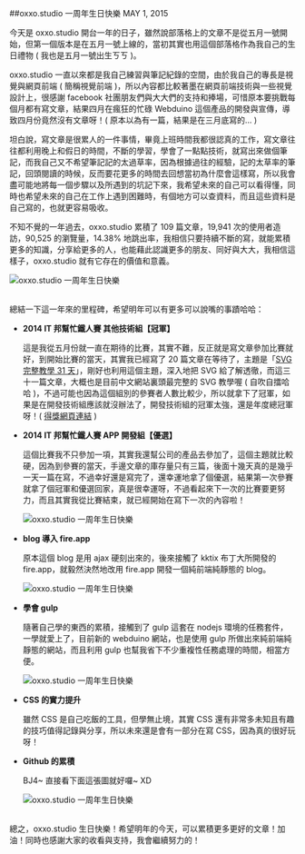 <!-- @@master  = ../../_layout.html-->

<!-- @@block  =  jsBottom-->

<include src="../../_articles-js.html"></include>

<!-- @@close-->

<!-- @@block  =  css-->

<include src="../../_articles-css.html"></include>

<!-- @@close-->

<!-- @@block  =  articles-social-->

<include src="../../_articles-social.html"></include>

<!-- @@close-->

<!-- @@block  =  articles-footer-->

<include src="../../_articles.html"></include>

<!-- @@close-->

<!-- @@block  =  meta-->

<meta property="article:published_time" content="2015-05-01T00:00:00+01:00">

<meta name="keywords" content="oxxo,oxxo.studio,css,blog,svg">

<meta name="description" content="今天是 oxxo.studio 開台一年的日子，雖然說部落格上的文章不是從五月一號開始，但第一個版本是在五月一號上線的，當初其實也用這個部落格作為我自己的生日禮物 ( 我也是五月一號出生ㄎㄎ )。">

<meta itemprop="name" content="oxxo.studio 一周年生日快樂 - OXXO.STUDIO">

<meta itemprop="image" content="http://www.oxxostudio.tw/img/articles/201505/20150501_01b.png">

<meta itemprop="description" content="今天是 oxxo.studio 開台一年的日子，雖然說部落格上的文章不是從五月一號開始，但第一個版本是在五月一號上線的，當初其實也用這個部落格作為我自己的生日禮物 ( 我也是五月一號出生ㄎㄎ )。">

<meta property="og:title" content="oxxo.studio 一周年生日快樂 - OXXO.STUDIO">

<meta property="og:url" content="http://www.oxxostudio.tw/articles/201505/oxxostudio.html">

<meta property="og:image" content="http://www.oxxostudio.tw/img/articles/201505/20150501_01b.png">

<meta property="og:description" content="今天是 oxxo.studio 開台一年的日子，雖然說部落格上的文章不是從五月一號開始，但第一個版本是在五月一號上線的，當初其實也用這個部落格作為我自己的生日禮物 ( 我也是五月一號出生ㄎㄎ )。">

<title>oxxo.studio 一周年生日快樂 - OXXO.STUDIO</title> 

<!-- @@close-->

<!-- @@block  =  articles-content--> 

##oxxo.studio 一周年生日快樂  <span class="article-date" tag="other">MAY 1, 2015</span>

今天是 oxxo.studio 開台一年的日子，雖然說部落格上的文章不是從五月一號開始，但第一個版本是在五月一號上線的，當初其實也用這個部落格作為我自己的生日禮物 ( 我也是五月一號出生ㄎㄎ )。

oxxo.studio 一直以來都是我自己練習與筆記紀錄的空間，由於我自己的專長是視覺與網頁前端 ( 簡稱視覺前端 )，所以內容都比較著墨在網頁前端技術與一些視覺設計上，很感謝 facebook 社團朋友們與大大們的支持和捧場，可惜原本要挑戰每個月都有寫文章，結果四月在瘋狂的忙碌 Webduino 這個產品的開發與宣傳，導致四月份竟然沒有文章呀！( 原本以為有一篇，結果是在三月底寫的... )

坦白說，寫文章是很累人的一件事情，畢竟上班時間我都很認真的工作，寫文章往往都利用晚上和假日的時間，不斷的學習，學會了一點點技術，就寫出來做個筆記，而我自己又不希望筆記記的太過草率，因為根據過往的經驗，記的太草率的筆記，回頭閱讀的時候，反而要花更多的時間去回想當初為什麼會這樣寫，所以我會盡可能地將每一個步驟以及所遇到的坑記下來，我希望未來的自己可以看得懂，同時也希望未來的自己在工作上遇到困難時，有個地方可以查資料，而且這些資料是自己寫的，也就更容易吸收。

不知不覺的一年過去，oxxo.studio 累積了 109 篇文章，19,941 次的使用者造訪，90,525 的瀏覽量，14.38% 地跳出率，我相信只要持續不斷的寫，就能累積更多的知識，分享給更多的人，也能藉此認識更多的朋友、同好與大大，我相信這樣子，oxxo.studio 就有它存在的價值和意義。

![oxxo.studio 一周年生日快樂](/img/articles/201505/20150501_01b.png)

<br/>
總結一下這一年來的里程碑，希望明年可以有更多可以說嘴的事蹟哈哈：

- **2014 IT 邦幫忙鐵人賽 其他技術組【冠軍】**

	這是我從五月份就一直在期待的比賽，其實不難，反正就是寫文章參加比賽就好，到開始比賽的當天，其實我已經寫了 20 篇文章在等待了，主題是「[SVG 完整教學 31 天](http://www.oxxostudio.tw/articles/201410/svg-tutorial.html)」，剛好也利用這個主題，深入地把 SVG 給了解透徹，而這三十一篇文章，大概也是目前中文網站裏頭最完整的 SVG 教學喔 ( 自吹自擂哈哈 )，不過可能也因為這個組別的參賽者人數比較少，所以就拿下了冠軍，如果是在開發技術組應該就沒辦法了，開發技術組的冠軍太強，還是年度總冠軍呀！( [得獎網頁連結](http://ithelp.ithome.com.tw/question/10163245) )

- **2014 IT 邦幫忙鐵人賽 APP 開發組【優選】**

	這個比賽我不只參加一項，其實我還幫公司的產品去參加了，這個主題就比較硬，因為到參賽的當天，手邊文章的庫存量只有三篇，後面十幾天真的是幾乎一天一篇在寫，不過幸好還是寫完了，還幸運地拿了個優選，結果第一次參賽就拿了個冠軍和優選回家，真是很幸運呀，不過看起來下一次的比賽要更努力，而且其實我從比賽結束，就已經開始在寫下一次的內容啦！

	![oxxo.studio 一周年生日快樂](/img/articles/201505/20150501_02.jpg)

- **blog 導入 fire.app**

	原本這個 blog 是用 ajax 硬刻出來的，後來接觸了 kktix 布丁大所開發的 fire.app，就毅然決然地改用 fire.app 開發一個純前端純靜態的 blog。

	![oxxo.studio 一周年生日快樂](/img/articles/201505/20150501_03.jpg)

- **學會 gulp**

	隨著自己學的東西的累積，接觸到了 gulp 這套在 nodejs 環境的任務套件，一學就愛上了，目前新的 webduino 網站，也是使用 gulp 所做出來純前端純靜態的網站，而且利用 gulp 也幫我省下不少重複性任務處理的時間，相當方便。

	![oxxo.studio 一周年生日快樂](/img/articles/201505/20150501_04.jpg)

- **CSS 的實力提升**

	雖然 CSS 是自己吃飯的工具，但學無止境，其實 CSS 還有非常多未知且有趣的技巧值得記錄與分享，所以未來還是會有一部分在寫 CSS，因為真的很好玩呀！

- **Github 的累積**

	BJ4~ 直接看下面這張圖就好囉~ XD

	![oxxo.studio 一周年生日快樂](/img/articles/201505/20150501_05.jpg)

<br/>
總之，oxxo.studio 生日快樂！希望明年的今天，可以累積更多更好的文章！加油！同時也感謝大家的收看與支持，我會繼續努力的！

<!-- @@close-->



